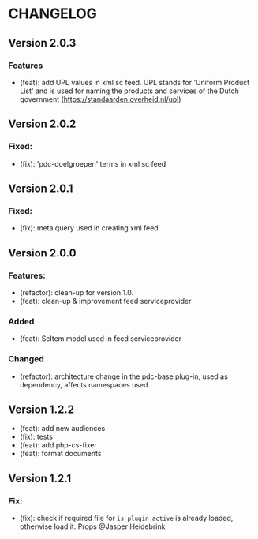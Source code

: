 # CHANGELOG

## Version 2.0.3

### Features

-   (feat): add UPL values in xml sc feed. UPL stands for 'Uniform Product List' and is used for naming the products and services of the Dutch government (https://standaarden.overheid.nl/upl)

## Version 2.0.2

### Fixed:

-   (fix): 'pdc-doelgroepen' terms in xml sc feed

## Version 2.0.1

### Fixed:

-   (fix): meta query used in creating xml feed

## Version 2.0.0

### Features:

-   (refactor): clean-up for version 1.0.
-   (feat): clean-up & improvement feed serviceprovider

### Added

-   (feat): ScItem model used in feed serviceprovider

### Changed

-   (refactor): architecture change in the pdc-base plug-in, used as dependency, affects namespaces used

## Version 1.2.2

-   (feat): add new audiences
-   (fix): tests
-   (feat): add php-cs-fixer
-   (feat): format documents

## Version 1.2.1

### Fix:

-   (fix): check if required file for `is_plugin_active` is already loaded, otherwise load it. Props @Jasper Heidebrink
